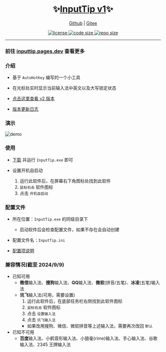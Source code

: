 <p align="center">
 <h1 align="center">✨<a href="https://inputtip.pages.dev/">InputTip v1</a>✨</h1>
</p>

<p align="center">
    <a href="https://github.com/abgox/InputTip">Github</a> |
    <a href="https://gitee.com/abgox/InputTip">Gitee</a>
</p>

<p align="center">
    <a href="https://github.com/abgox/InputTip/blob/main/LICENSE">
        <img src="https://img.shields.io/github/license/abgox/InputTip" alt="license" />
    </a>
    <a href="https://img.shields.io/github/languages/code-size/abgox/InputTip.svg">
        <img src="https://img.shields.io/github/languages/code-size/abgox/InputTip.svg" alt="code size" />
    </a>
    <a href="https://img.shields.io/github/repo-size/abgox/InputTip.svg">
        <img src="https://img.shields.io/github/repo-size/abgox/InputTip.svg" alt="repo size" />
    </a>
</p>

---

### 前往 [inputtip.pages.dev](https://inputtip.pages.dev) 查看更多

### 介绍

- 基于 `AutoHotKey` 编写的一个小工具
- 在光标处实时显示当前输入法中英文以及大写锁定状态
- [点击这里查看 v2 版本](../../README.md)

- [版本更新日志](https://inputtip.pages.dev/v1/changelog)

### 演示

![demo](https://inputtip.pages.dev/releases/v1/demo.gif)

### 使用

- [下载](https://inputtip.pages.dev/releases/v1/InputTip.exe) 并运行 `InputTip.exe` 即可

- 设置开机自启动
  1. 运行此软件后，在屏幕右下角图标处找到此软件
  2. `鼠标右击` 软件图标
  3. 点击 `开机自启动`

### 配置文件

- 所在位置：`InputTip.exe` 的同级目录下

  - 启动软件后会检查配置文件，如果不存在会自动创建

- 配置文件名：`InputTip.ini`

- [配置项说明](https://inputtip.pages.dev/v1/config)

### 兼容情况(截至 2024/9/9)

- 已知可用
  - **微信**输入法、**搜狗**输入法、**QQ**输入法、**微软**(拼音/五笔)、**冰凌**(五笔)输入法
  - **讯飞**输入法(可用，需要设置)
    1.  运行此软件后，在底部任务栏右侧找到此软件图标
    2.  `鼠标右击` 软件图标
    3.  点击 `设置输入法`
    4.  点击 `讯飞输入法`
    - 如果改用搜狗、微信、微软拼音等上述输入法，需要再次改回 `默认`
- 已知不可用
  - **百度**输入法、小鹤音形输入法、小狼毫(rime)输入法、手心输入法、谷歌输入法、2345 王牌输入法
